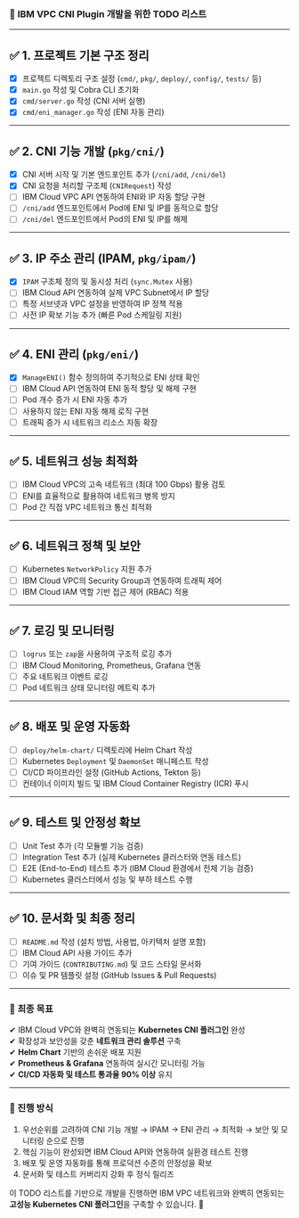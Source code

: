 ### 🚀 **IBM VPC CNI Plugin 개발을 위한 TODO 리스트**

---

## ✅ **1. 프로젝트 기본 구조 정리**
- [x] 프로젝트 디렉토리 구조 설정 (`cmd/`, `pkg/`, `deploy/`, `config/`, `tests/` 등)
- [x] `main.go` 작성 및 Cobra CLI 초기화
- [x] `cmd/server.go` 작성 (CNI 서버 실행)
- [x] `cmd/eni_manager.go` 작성 (ENI 자동 관리)

---

## ✅ **2. CNI 기능 개발 (`pkg/cni/`)**
- [x] CNI 서버 시작 및 기본 엔드포인트 추가 (`/cni/add`, `/cni/del`)
- [x] CNI 요청을 처리할 구조체 (`CNIRequest`) 작성
- [ ] IBM Cloud VPC API 연동하여 ENI와 IP 자동 할당 구현
- [ ] `/cni/add` 엔드포인트에서 Pod에 ENI 및 IP를 동적으로 할당
- [ ] `/cni/del` 엔드포인트에서 Pod의 ENI 및 IP를 해제

---

## ✅ **3. IP 주소 관리 (IPAM, `pkg/ipam/`)**
- [x] `IPAM` 구조체 정의 및 동시성 처리 (`sync.Mutex` 사용)
- [ ] IBM Cloud API 연동하여 실제 VPC Subnet에서 IP 할당
- [ ] 특정 서브넷과 VPC 설정을 반영하여 IP 정책 적용
- [ ] 사전 IP 확보 기능 추가 (빠른 Pod 스케일링 지원)

---

## ✅ **4. ENI 관리 (`pkg/eni/`)**
- [x] `ManageENI()` 함수 정의하여 주기적으로 ENI 상태 확인
- [ ] IBM Cloud API 연동하여 ENI 동적 할당 및 해제 구현
- [ ] Pod 개수 증가 시 ENI 자동 추가
- [ ] 사용하지 않는 ENI 자동 해제 로직 구현
- [ ] 트래픽 증가 시 네트워크 리소스 자동 확장

---

## ✅ **5. 네트워크 성능 최적화**
- [ ] IBM Cloud VPC의 고속 네트워크 (최대 100 Gbps) 활용 검토
- [ ] ENI를 효율적으로 활용하여 네트워크 병목 방지
- [ ] Pod 간 직접 VPC 네트워크 통신 최적화

---

## ✅ **6. 네트워크 정책 및 보안**
- [ ] Kubernetes `NetworkPolicy` 지원 추가
- [ ] IBM Cloud VPC의 Security Group과 연동하여 트래픽 제어
- [ ] IBM Cloud IAM 역할 기반 접근 제어 (RBAC) 적용

---

## ✅ **7. 로깅 및 모니터링**
- [ ] `logrus` 또는 `zap`을 사용하여 구조적 로깅 추가
- [ ] IBM Cloud Monitoring, Prometheus, Grafana 연동
- [ ] 주요 네트워크 이벤트 로깅
- [ ] Pod 네트워크 상태 모니터링 메트릭 추가

---

## ✅ **8. 배포 및 운영 자동화**
- [ ] `deploy/helm-chart/` 디렉토리에 Helm Chart 작성
- [ ] Kubernetes `Deployment` 및 `DaemonSet` 매니페스트 작성
- [ ] CI/CD 파이프라인 설정 (GitHub Actions, Tekton 등)
- [ ] 컨테이너 이미지 빌드 및 IBM Cloud Container Registry (ICR) 푸시

---

## ✅ **9. 테스트 및 안정성 확보**
- [ ] Unit Test 추가 (각 모듈별 기능 검증)
- [ ] Integration Test 추가 (실제 Kubernetes 클러스터와 연동 테스트)
- [ ] E2E (End-to-End) 테스트 추가 (IBM Cloud 환경에서 전체 기능 검증)
- [ ] Kubernetes 클러스터에서 성능 및 부하 테스트 수행

---

## ✅ **10. 문서화 및 최종 정리**
- [ ] `README.md` 작성 (설치 방법, 사용법, 아키텍처 설명 포함)
- [ ] IBM Cloud API 사용 가이드 추가
- [ ] 기여 가이드 (`CONTRIBUTING.md`) 및 코드 스타일 문서화
- [ ] 이슈 및 PR 템플릿 설정 (GitHub Issues & Pull Requests)

---

### 🎯 **최종 목표**
✔ IBM Cloud VPC와 완벽히 연동되는 **Kubernetes CNI 플러그인** 완성  
✔ 확장성과 보안성을 갖춘 **네트워크 관리 솔루션** 구축  
✔ **Helm Chart** 기반의 손쉬운 배포 지원  
✔ **Prometheus & Grafana** 연동하여 실시간 모니터링 가능  
✔ **CI/CD 자동화 및 테스트 통과율 90% 이상** 유지

---

### **🚀 진행 방식**
1. 우선순위를 고려하여 CNI 기능 개발 → IPAM → ENI 관리 → 최적화 → 보안 및 모니터링 순으로 진행
2. 핵심 기능이 완성되면 IBM Cloud API와 연동하여 실환경 테스트 진행
3. 배포 및 운영 자동화를 통해 프로덕션 수준의 안정성을 확보
4. 문서화 및 테스트 커버리지 강화 후 정식 릴리즈

이 TODO 리스트를 기반으로 개발을 진행하면 IBM VPC 네트워크와 완벽히 연동되는 **고성능 Kubernetes CNI 플러그인**을 구축할 수 있습니다. 🚀
